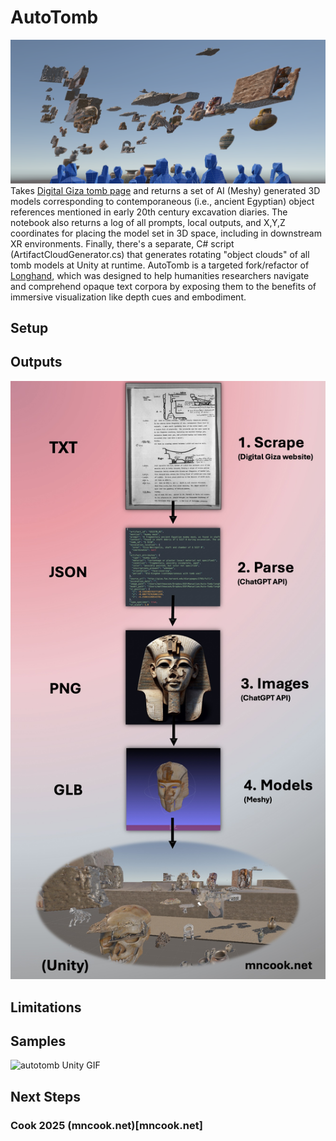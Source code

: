 # AutoTomb
![autotomb Unity screencap](https://github.com/Cook4986/AutoTomb/blob/main/autotombScreencap.png)
Takes [Digital Giza tomb page](http://giza.fas.harvard.edu/sites/532/full/) and returns a set of AI (Meshy) generated 3D models corresponding to contemporaneous (i.e., ancient Egyptian) object references mentioned in early 20th century excavation diaries. The notebook also returns a log of all prompts, local outputs, and X,Y,Z coordinates for placing the model set in 3D space, including in downstream XR environments. Finally, there's a separate, C# script (ArtifactCloudGenerator.cs) that generates rotating "object clouds" of all tomb models at Unity at runtime. AutoTomb is a targeted fork/refactor of [Longhand](https://github.com/Cook4986/Longhand), which was designed to help humanities researchers navigate and comprehend opaque text corpora by exposing them to the benefits of immersive visualization like depth cues and embodiment. 
## Setup
## Outputs
![autotomb throughput diagram](https://github.com/Cook4986/AutoTomb/blob/main/autotombPipeline.jpg)
## Limitations
## Samples
![autotomb Unity GIF](https://github.com/Cook4986/AutoTomb/blob/main/autotombGif.gif)
## Next Steps

### Cook 2025 (mncook.net)[mncook.net]
